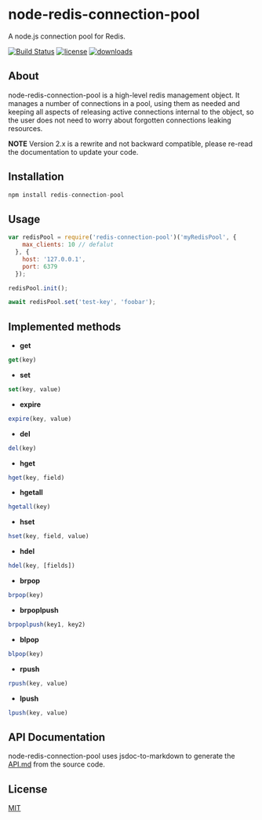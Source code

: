 node-redis-connection-pool
==========================

A node.js connection pool for Redis.

[![Build Status](http://img.shields.io/travis/silverbucket/node-redis-connection-pool.svg?style=flat)](http://travis-ci.org/silverbucket/node-redis-connection-pool)
[![license](https://img.shields.io/npm/l/redis-connection-pool.svg?style=flat)](https://npmjs.org/package/redis-connection-pool)
[![downloads](http://img.shields.io/npm/dm/redis-connection-pool.svg?style=flat)](https://npmjs.org/package/redis-connection-pool)

## About
  node-redis-connection-pool is a high-level redis management object. It manages
a number of connections in a pool, using them as needed and keeping all aspects
of releasing active connections internal to the object, so the user does not
need to worry about forgotten connections leaking resources.

**NOTE** Version 2.x is a rewrite and not backward compatible, please re-read the documentation to update your code.

## Installation

```javascript
npm install redis-connection-pool
```

## Usage

```javascript
var redisPool = require('redis-connection-pool')('myRedisPool', {
    max_clients: 10 // defalut
  }, {
    host: '127.0.0.1',
    port: 6379
  });

redisPool.init();

await redisPool.set('test-key', 'foobar');
```

## Implemented methods

  * **get**
```javascript
get(key)
```

  * **set**
```javascript
set(key, value)
```

  * **expire**
```javascript
expire(key, value)
```

  * **del**
```javascript
del(key)
```

  * **hget**
```javascript
hget(key, field)
```

  * **hgetall**
```javascript
hgetall(key)
```

  * **hset**
```javascript
hset(key, field, value)
```

  * **hdel**
```javascript
hdel(key, [fields])
```

  * **brpop**
```javascript
brpop(key)
```

 * **brpoplpush**
```javascript
brpoplpush(key1, key2)
```

  * **blpop**
```javascript
blpop(key)
```

  * **rpush**
```javascript
rpush(key, value)
```

  * **lpush**
```javascript
lpush(key, value)
```


## API Documentation
node-redis-connection-pool uses jsdoc-to-markdown to generate the [API.md](API.md) from the source code.

## License

[MIT](https://github.com/silverbucket/node-redis-connection-pool/blob/master/LICENSE)
